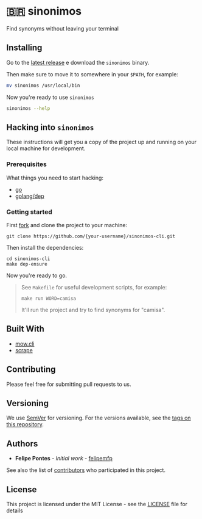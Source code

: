 # 🇧🇷 sinonimos

Find synonyms without leaving your terminal

## Installing

Go to the [latest release](https://github.com/felipemfp/sinonimos-cli/releases/latest) e download the `sinonimos` binary.

Then make sure to move it to somewhere in your `$PATH`, for example:

```bash
mv sinonimos /usr/local/bin
```

Now you're ready to use `sinonimos`

```bash
sinonimos --help
```

## Hacking into `sinonimos`

These instructions will get you a copy of the project up and running on your local machine for development.

### Prerequisites

What things you need to start hacking:

* [go](https://golang.org/doc/install)
* [golang/dep](https://github.com/golang/dep/blob/master/docs/installation.md)

### Getting started

First [fork](https://guides.github.com/activities/forking/) and clone the project to your machine:

```
git clone https://github.com/{your-username}/sinonimos-cli.git
```

Then install the dependencies:

```
cd sinonimos-cli
make dep-ensure
```

Now you're ready to go.

> See `Makefile` for useful development scripts, for example:
> ```
> make run WORD=camisa
> ``` 
> It'll run the project and try to find synonyms for "camisa".


## Built With

* [mow.cli](https://github.com/jawher/mow.cli)
* [scrape](https://github.com/yhat/scrape)

## Contributing

Please feel free for submitting pull requests to us.

## Versioning

We use [SemVer](http://semver.org/) for versioning. For the versions available, see the [tags on this repository](https://github.com/felipemfp/sinonimos-cli/tags). 

## Authors

* **Felipe Pontes** - *Initial work* - [felipemfp](https://github.com/felipemfp)

See also the list of [contributors](https://github.com/felipemfp/sinonimos-cli/contributors) who participated in this project.

## License

This project is licensed under the MIT License - see the [LICENSE](LICENSE) file for details
